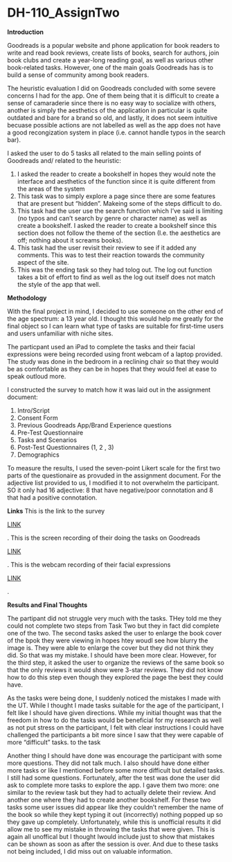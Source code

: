 # DH-110_AssignTwo

**Introduction**

Goodreads is a popular website and phone application for book readers to write and read book reviews, create lists of books, search for authors, join book clubs and create a year-long reading goal, as well as various other book-related tasks. However, one of the main goals Goodreads has is to build a sense of community among book readers. 


The heuristic evaluation I did on Goodreads concluded with some severe concerns I had for the app. One of them being that it is difficult to create a sense of camaraderie since there is no easy way to socialize with others, another is simply the aesthetics of the application in particular is quite outdated and bare for a brand so old, and lastly, it does not seem intuitive becuase possible actions are not labelled as well as the app does not have a good recongization system in place (i.e. cannot handle typos in the search bar).

I asked the user to do 5 tasks all related to the main selling points of Goodreads and/ related to the heuristic:
<ol>
  <li>I asked the reader to create a bookshelf in hopes they would note the interface and aesthetics of the function since it is quite different from the areas of the system</li>
  <li>This task was to simply explore a page since there are some features that are present but “hidden”. Makeing some of the steps difficult to do. </li>
  <li>This task had the user use the search function which I’ve said is limiting (no typos and can’t search by genre or character name) as well as create a bookshelf. I asked the reader to create a bookshelf since this section does not follow the theme of the section (I.e. the aesthetics are off; nothing about it screams books). </li>
  <li> This task had the user revisit their review to see if it added any comments. This was to test their reaction towards the community aspect of the site.  </li>
 <li> This was the ending task so they had tolog out. The log out function takes a bit of effort to find as well as the log out itself does not match the style of the app that well. </li>

</ol>


**Methodology**

With the final project in mind, I decided to use someone on the other end of the age spectrum: a 13 year old. I thought this would help me greatly for the final object so I can learn what type of tasks are suitable for first-time users and users unfamiliar with niche sites. 

The particpant used an iPad to complete the tasks and their facial expressions were being recorded using front webcam of a laptop provided. The study was done in the bedroom in a reclining chair so that they would be as comfortable as they can be in hopes that they would feel at ease to speak outloud more. 

I constructed the survey to match how it was laid out in the assignment document:
<ol>
  
  <li>Intro/Script </li>
  <li>Consent Form </li>
  <li>Previous Goodreads App/Brand Experience questions </li>
  <li>Pre-Test Questionnaire </li>
  <li>Tasks and Scenarios </li>
  <li>Post-Test Questionnaires (1, 2 , 3) </li>
  <li>Demographics  </li>
 </ol>
 
To measure the results, I used the seven-point Likert scale for the first two parts of the questionaire as provuded in the assignment document. 
For the adjective list provided to us, I modified it to not overwhelm the participant. SO it only had 16 adjective: 8 that have negative/poor connotation and 8 that had a positive connotation.

**Links**
This is the link to the survey <p><a href="https://forms.gle/N7PNbPWHKrYouSHE6 ">LINK</a></p>  .
This is the screen recording of their doing the tasks on Goodreads <p><a href="https://drive.google.com/file/d/1fsU-k4uL2_A8_3fi7ztxDTjwCGkFrux2/view?usp=sharing">LINK</a></p>  .
This is the webcam recording of their facial expressions  <p><a href="https://drive.google.com/file/d/1gv2hDGntWGGw4YuqgYUqlqldOl-5y0WR/view?usp=sharing">LINK</a></p>  .

**Results and Final Thoughts**

The partipant did not struggle very much with the tasks. THey told me they could not complete two steps from Task Two but they in fact did complete one of the two. The second tasks asked the user to enlarge the book cover of the bpok they were viewing in hopes htey woudl see how blurry the image is. They were able to enlarge the cover but they did not think they did. So that was my mistake. I should have been more clear. However, for the third step, it asked the user to organize the reviews of the same book so that the only reviews it would show were 3-star reviews. They did not know how to do this step even though they explored the page the best they could have.


As the tasks were being done, I suddenly noticed the mistakes I made with the UT. While I thought I made tasks suitable for the age of the participant, I felt like I should have given directions. While my initial thought was that the freedom in how to do the tasks would be beneficial for my research as well as not put stress on the participant, I felt with clear instructions I could have challenged the participants a bit more since I saw that they were capable of more “difficult” tasks. to the task 


Another thing I should have done was encourage the participant with some more questions. They did not talk much. I also should have done either more tasks or like I mentioned before some more difficult but detailed tasks. I still had some questions. Fortunately, after the test was done the user did ask to complete more tasks to explore the app. I gave them two more: one similar to the review task but they had to actually delete their review. And another one where they had to create another bookshelf. For these two tasks some user issues did appear like they couldn’t remember the name of the book so while they kept typing it out (incorrectly) nothing popped up so they gave up completely. Unfortunately, while this is unofficial results it did allow me to see my mistake in throwing the tasks that were given. This is again all unoffical but I thought Iwould include just to show that mistakes can be shown as soon as after the session is over. And due to these tasks not being included, I did miss out on valuable information.


